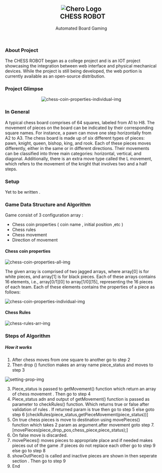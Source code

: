 <h2 align="center">
  <img src="https://sudhir-yadav.github.io/Chess-Robot/document/chero128.png" alt="Chero Logo" >
  <br/>
  CHESS ROBOT
</h1>
<p align="center">Automated Board Gaming</p>
<br/>

### About Project
The CHESS ROBOT began as a college project and is an IOT project showcasing the integration between web interface and physical mechanical devices. While the project is still being developed, the web portion is currently available as an open-source distribution.
### Project Glimpse
<p align="center"><img src="https://sudhir-yadav.github.io/Chess-Robot/document/demo.gif" alt="chess-coin-properties-individual-img" ></p>

### In General
A typical chess board comprises of 64 squares, labeled from A1 to H8. The movement of pieces on the board can be indicated by their corresponding square names. For instance, a pawn can move one step horizontally from A2 to A3. The chess board is made up of six different types of pieces: pawn, knight, queen, bishop, king, and rook. Each of these pieces moves differently, either in the same or in different directions. Their movements can be classified into three main categories: horizontal, vertical, and diagonal. Additionally, there is an extra move type called the L movement, which refers to the movement of the knight that involves two and a half steps.

### Setup 
Yet to be written .

### Game Data Structure and Algorithm
Game consist of 3 configuration array :
  - Chess coin properties ( coin name , initial position ,etc )
  - Chess rules 
  - Chess movement 
  - Direction of movement

#### Chess coin properties

![chess-coin-properties-all-img](https://sudhir-yadav.github.io/Chess-Robot/document/array_coin_properties.png)

The given array is comprised of two jagged arrays, where array[0] is for white pieces, and array[1] is for black pieces. Each of these arrays contains 16 elements, i.e., array[0/1][0] to array[1/0][15], representing the 16 pieces of each team. Each of these elements contains the properties of a piece as follows:

![chess-coin-properties-individual-img](https://sudhir-yadav.github.io/Chess-Robot/document/piece_coin_properties.png)

#### Chess Rules

![chess-rules-arr-img](https://sudhir-yadav.github.io/Chess-Robot/document/chess_movement.png)

### Steps of Algorithm

##### How it works

1) After chess moves from one square to another go to step 2
2) Then drop () function makes an array name piece_status and moves to step 3

![setting-prop-img](https://sudhir-yadav.github.io/Chess-Robot/document/setting_prop.png)

3) Piece_status is passed to getMovement() function which return an array of chess movement . Then go to step 4
4) Piece_status adn and output of getMovement() function is passed as parameter to checkRules() function. Which returns true or false after validation of rules . If returned param is true then go to step 5 else goto step 6 [checkRules(piece_status,getPieceMovement(piece_status))]
5) On true chess pieces is move to destination using  movePieces() function which takes 2 param as argument.after movement goto step 7.
	[movePieces(piece_drop_pos,chess_piece,piece_status);]
6) On false move is discarded.
7) movePieces() moves pieces to appropriate place and if needed makes pieces out of the game .If pieces do not replace each other go to step 9 else go to step 8
8) showOutPiece() is called and inactive pieces are shown in then seperate section . Then go to step 9
9) End
